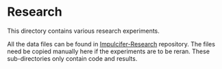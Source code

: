 # Research
This directory contains various research experiments.

All the data files can be found in [Impulcifer-Research](https://github.com/jaakkopasanen/Impulcifer-Research)
repository. The files need be copied manually here if the experiments are to be reran. These sub-directories only
contain code and results.
